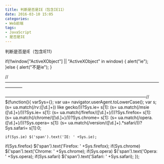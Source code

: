 ```yaml
---
title: 判断是否是IE（包含IE11）
date: 2016-03-10 15:05
categories:
- Web前端
tags:
- JavaScript
- 是否是IE
---
```


 判断是否是IE（包含IE11）

 if(!!window["ActiveXObject"] || "ActiveXObject" in window)
  {
       alert("ie");
   }else
   {
      alert("不是ie");
   }




//————————————————————————————————————————
<!--more-->
—————————————————————————————————//
$(function(){
    varSys={};
   var ua= navigator.userAgent.toLowerCase();
    var s;
   (s= ua.match(/rv:([\d.]+)\) like gecko/))?Sys.ie= s[1]:
    (s= ua.match(/msie ([\d.]+)/))?Sys.ie= s[1]:
   (s= ua.match(/firefox\/([\d.]+)/))?Sys.firefox= s[1]:
    (s= ua.match(/chrome\/([\d.]+)/))?Sys.chrome= s[1]:
   (s= ua.match(/opera.([\d.]+)/))?Sys.opera= s[1]:
    (s= ua.match(/version\/([\d.]+).*safari/))?Sys.safari= s[1]:0;
   
    if(Sys.ie) $('span').text('IE: ' +Sys.ie);
   if(Sys.firefox) $('span').text('Firefox: ' +Sys.firefox);
    if(Sys.chrome) $('span').text('Chrome: ' +Sys.chrome);
   if(Sys.opera) $('span').text('Opera: ' +Sys.opera);
    if(Sys.safari) $('span').text('Safari: ' +Sys.safari);
});

